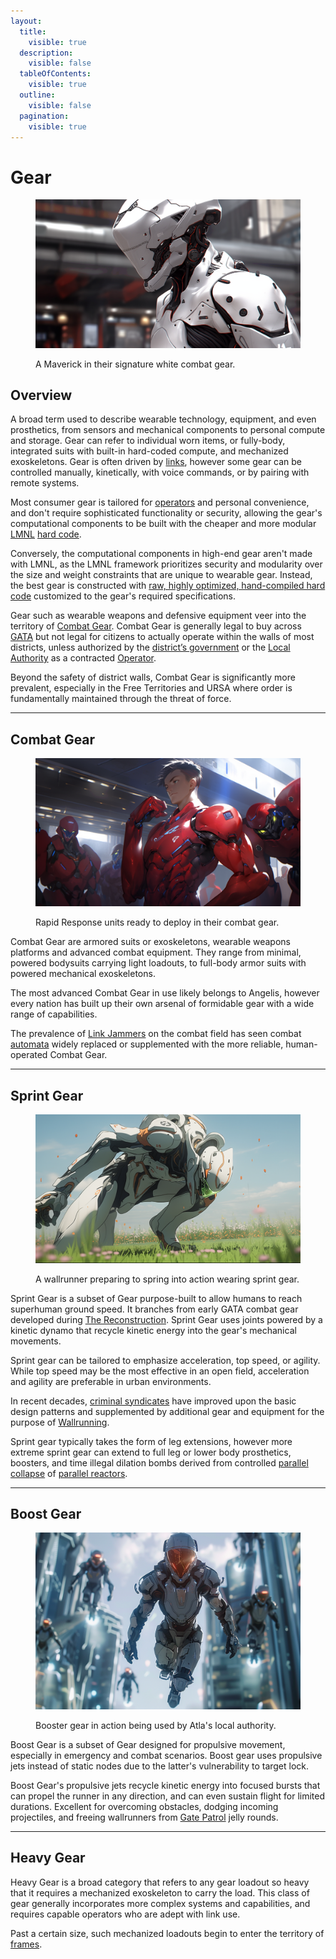 ```yaml
---
layout:
  title:
    visible: true
  description:
    visible: false
  tableOfContents:
    visible: true
  outline:
    visible: false
  pagination:
    visible: true
---
```


# Gear

<figure><img src="../../.gitbook/assets/nomoney420_extreme_close_up_character_in_slim_armored_combat_su_b94de5e5-759b-4d56-80d7-a6f52d6e4847.png" alt=""><figcaption><p>A Maverick in their signature white combat gear.</p></figcaption></figure>

## Overview

A broad term used to describe wearable technology, equipment, and even prosthetics, from sensors and mechanical components to personal compute and storage. Gear can refer to individual worn items, or fully-body, integrated suits with built-in hard-coded compute, and mechanized exoskeletons. Gear is often driven by [links](links.md), however some gear can be controlled manually, kinetically, with voice commands, or by pairing with remote systems.

Most consumer gear is tailored for [operators](../gata/enterprise/operators.md) and personal convenience, and don't require sophisticated functionality or security, allowing the gear's computational components to be built with the cheaper and more modular [LMNL](hard-code.md#lmnl) [hard code](hard-code.md).

Conversely, the computational components in high-end gear aren't made with LMNL, as the LMNL framework prioritizes security and modularity over the size and weight constraints that are unique to wearable gear. Instead, the best gear is constructed with [raw, highly optimized, hand-compiled hard code](hard-code.md#raw-hard-code) customized to the gear's required specifications.

Gear such as wearable weapons and defensive equipment veer into the territory of [Combat Gear](gear.md#combat-gear). Combat Gear is generally legal to buy across [GATA](../gata/) but not legal for citizens to actually operate within the walls of most districts, unless authorized by the [district’s government](../gata/politics/districts.md) or the [Local Authority](../gata/law-and-order/local-authority.md) as a contracted [Operator](../gata/enterprise/operators.md).

Beyond the safety of district walls, Combat Gear is significantly more prevalent, especially in the Free Territories and URSA where order is fundamentally maintained through the threat of force.

***

## **Combat Gear**

<figure><img src="../../.gitbook/assets/nomoney420_character_standing_next_to_an_armored_combat_suit_sl_ca479467-ee05-4faa-9ed4-b20dced267bc.png" alt="" width="563"><figcaption><p>Rapid Response units ready to deploy in their combat gear.</p></figcaption></figure>

Combat Gear are armored suits or exoskeletons, wearable weapons platforms and advanced combat equipment. They range from minimal, powered bodysuits carrying light loadouts, to full-body armor suits with powered mechanical exoskeletons.

The most advanced Combat Gear in use likely belongs to Angelis, however every nation has built up their own arsenal of formidable gear with a wide range of capabilities.

The prevalence of [Link Jammers](links.md#link-jammers) on the combat field has seen combat [automata](automata.md) widely replaced or supplemented with the more reliable, human-operated Combat Gear.

***

## Sprint Gear

<figure><img src="../../.gitbook/assets/nomoney420_extreme_closeup_of_a_man_with_advanced_leg_armor_in__084cdda1-095b-4f97-b40c-ff0da842acbb.png" alt="" width="563"><figcaption><p>A wallrunner preparing to spring into action wearing sprint gear.</p></figcaption></figure>

Sprint Gear is a subset of Gear purpose-built to allow humans to reach superhuman ground speed. It branches from early GATA combat gear developed during [The Reconstruction](../history/the-reconstruction.md). Sprint Gear uses joints powered by a kinetic dynamo that recycle kinetic energy into the gear's mechanical movements.

Sprint gear can be tailored to emphasize acceleration, top speed, or agility. While top speed may be the most effective in an open field, acceleration and agility are preferable in urban environments.

In recent decades, [criminal syndicates](../gata/criminal-element/syndicates.md) have improved upon the basic design patterns and supplemented by additional gear and equipment for the purpose of [Wallrunning](../gata/criminal-element/wallrunners.md).

Sprint gear typically takes the form of leg extensions, however more extreme sprint gear can extend to full leg or lower body prosthetics, boosters, and time illegal dilation bombs derived from controlled [parallel collapse](parallel-energy.md#dangers-and-time-distortion) of [parallel reactors](parallel-energy.md).

***

## Boost Gear

<figure><img src="../../.gitbook/assets/boostgear.png" alt="" width="563"><figcaption><p>Booster gear in action being used by Atla's local authority.</p></figcaption></figure>

Boost Gear is a subset of Gear designed for propulsive movement, especially in emergency and combat scenarios. Boost gear uses propulsive jets instead of static nodes due to the latter's vulnerability to target lock.

Boost Gear's propulsive jets recycle kinetic energy into focused bursts that can propel the runner in any direction, and can even sustain flight for limited durations. Excellent for overcoming obstacles, dodging incoming projectiles, and freeing wallrunners from [Gate Patrol](../gata/borders-and-travel/gate-patrol.md) jelly rounds.

***

## Heavy Gear

Heavy Gear is a broad category that refers to any gear loadout so heavy that it requires a mechanized exoskeleton to carry the load. This class of gear generally incorporates more complex systems and capabilities, and requires capable operators who are adept with link use.

Past a certain size, such mechanized loadouts begin to enter the territory of [frames](frames.md).
